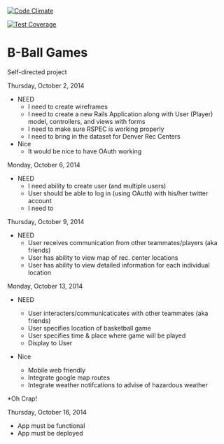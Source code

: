 [![Code Climate](https://codeclimate.com/github/GusVilla303/bball_games/badges/gpa.svg)](https://codeclimate.com/github/GusVilla303/bball_games)

[![Test Coverage](https://codeclimate.com/github/GusVilla303/bball_games/badges/coverage.svg)](https://codeclimate.com/github/GusVilla303/bball_games)


B-Ball Games
===========

Self-directed project

Thursday, October 2, 2014
  * NEED
    - I need to create wireframes
    - I need to create a new Rails Application along with User (Player) model, controllers, and views with forms
    - I need to make sure RSPEC is working properly
    - I need to bring in the dataset for Denver Rec Centers
  * Nice
    - It would be nice to have OAuth working

Monday, October 6, 2014
  * NEED
    - I need ability to create user (and multiple users)
    - User should be able to log in (using OAuth) with his/her twitter account
    - I need to

Thursday, October 9, 2014
  * NEED
    - User receives communication from other teammates/players (aka friends)
    - User has ability to view map of rec. center locations
    - User has ability to view detailed information for each individual location

Monday, October 13, 2014
  * NEED
    - User interacters/communicaticates with other teammates (aka friends)
    - User specifies location of basketball game
    - User specifies time & place where game will be played
    - Display to User

  * Nice
    - Mobile web friendly
    - Integrate google map routes
    - Integrate weather notifcations to advise of hazardous weather

  *Oh Crap!


Thursday, October 16, 2014
  - App must be functional
  - App must be deployed
